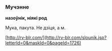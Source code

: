 ### Мучэнне
**назоўнік, ніякі род**

Мука, пакута. Не дзіця, а м.

<a rel="author">[http://rv-blr.com/](http://rv-blr.com/slounik.jsp?letterId=0&maskId=0&pageId=1726)</a>
